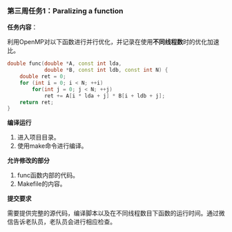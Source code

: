 ### 第三周任务1：Paralizing a function

**任务内容**：

利用OpenMP对以下函数进行并行优化，并记录在使用**不同线程数**时的优化加速比。

```c++
double func(double *A, const int lda,
            double *B, const int ldb, const int N) {
    double ret = 0;
    for (int i = 0; i < N; ++i)
        for(int j = 0; j < N; ++j)
            ret += A[i * lda + j] * B[i + ldb + j];
    return ret;
}
```

**编译运行**

1. 进入项目目录。
2. 使用make命令进行编译。

**允许修改的部分**

1. func函数内部的代码。
2. Makefile的内容。

**提交要求**

需要提供完整的源代码，编译脚本以及在不同线程数目下函数的运行时间。通过微信告诉老队员，老队员会进行相应检查。